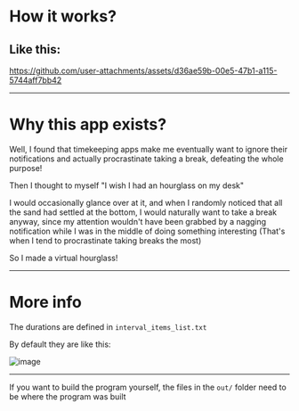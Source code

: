 # How it works\?

## Like this:



https://github.com/user-attachments/assets/d36ae59b-00e5-47b1-a115-5744aff7bb42


<hr>

# Why this app exists?
Well, I found that timekeeping apps make me eventually want to ignore their notifications and actually procrastinate taking a break, defeating the whole purpose!




Then I thought to myself "I wish I had an hourglass on my desk"

I would occasionally glance over at it, and when I randomly noticed that all the sand had settled at the bottom, I would naturally want to take a break anyway, since my attention wouldn't have been grabbed by a nagging notification while I was in the middle of doing something interesting (That's when I tend to procrastinate taking breaks the most)

So I made a virtual hourglass!

<hr>

# More info

The durations are defined in `interval_items_list.txt`

By default they are like this:

![image](https://github.com/user-attachments/assets/c1dc68db-7252-4927-890d-2bc134c3920d)


<hr>

If you want to build the program yourself, the files in the `out/` folder need to be where the program was built
